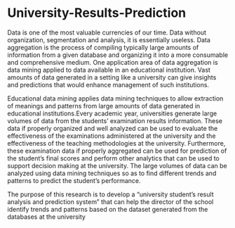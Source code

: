 # University-Results-Prediction
<p>Data is one of the most valuable currencies of our time. Data without organization, segmentation and analysis, it is essentially useless. Data aggregation is the process of compiling typically large amounts of information from a given database and organizing it into a more consumable and comprehensive medium. One application area of data aggregation is data mining applied to data available in an educational institution. Vast amounts of data generated in a setting like a university can give insights and predictions that would enhance management of such institutions.</p>
<p>Educational data mining applies data mining techniques to allow extraction of meanings and patterns from large amounts of data generated in educational institutions.Every academic year, universities generate large volumes of data from the students’ examination results information. These data if properly organized and well analyzed can be used to evaluate the effectiveness of the examinations administered at the university and the effectiveness of the teaching methodologies at the university. Furthermore, these examination data if properly aggregated can be used for prediction of the student’s final scores and perform other analytics that can be used to support decision making at the university. The large volumes of data can be analyzed using data mining techniques so as to find different trends and patterns to predict the student’s performance.</p>
<p>The purpose of this research is to develop a “university student’s result analysis and prediction system” that can help the director of the school identify trends and patterns based on the dataset generated from the databases at the university</p>

